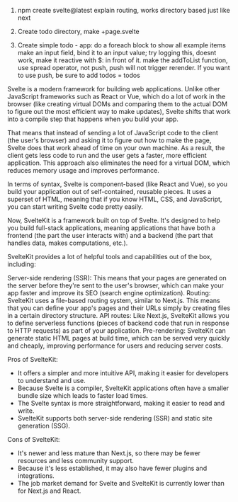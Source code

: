 1. npm create svelte@latest
   explain routing, works directory based just like next

2. Create todo directory, make +page.svelte

3. Create simple todo - app:
   do a foreach block to show all example items
   make an input field, bind it to an input value;
   try logging this, doesnt work, make it reactive with $: in front of it.
   make the addToList function, use spread operator, not push, push will not trigger rerender.
   If you want to use push, be sure to add todos = todos

Svelte is a modern framework for building web applications. Unlike other JavaScript frameworks such as React or Vue, which do a lot of work in the browser (like creating virtual DOMs and comparing them to the actual DOM to figure out the most efficient way to make updates), Svelte shifts that work into a compile step that happens when you build your app.

That means that instead of sending a lot of JavaScript code to the client (the user's browser) and asking it to figure out how to make the page, Svelte does that work ahead of time on your own machine. As a result, the client gets less code to run and the user gets a faster, more efficient application. This approach also eliminates the need for a virtual DOM, which reduces memory usage and improves performance.

In terms of syntax, Svelte is component-based (like React and Vue), so you build your application out of self-contained, reusable pieces. It uses a superset of HTML, meaning that if you know HTML, CSS, and JavaScript, you can start writing Svelte code pretty easily.

Now, SvelteKit is a framework built on top of Svelte. It's designed to help you build full-stack applications, meaning applications that have both a frontend (the part the user interacts with) and a backend (the part that handles data, makes computations, etc.).

SvelteKit provides a lot of helpful tools and capabilities out of the box, including:

Server-side rendering (SSR): This means that your pages are generated on the server before they're sent to the user's browser, which can make your app faster and improve its SEO (search engine optimization).
Routing: SvelteKit uses a file-based routing system, similar to Next.js. This means that you can define your app's pages and their URLs simply by creating files in a certain directory structure.
API routes: Like Next.js, SvelteKit allows you to define serverless functions (pieces of backend code that run in response to HTTP requests) as part of your application.
Pre-rendering: SvelteKit can generate static HTML pages at build time, which can be served very quickly and cheaply, improving performance for users and reducing server costs.

Pros of SvelteKit:

- It offers a simpler and more intuitive API, making it easier for developers to understand and use.
- Because Svelte is a compiler, SvelteKit applications often have a smaller bundle size which leads to faster load times.
- The Svelte syntax is more straightforward, making it easier to read and write.
- SvelteKit supports both server-side rendering (SSR) and static site generation (SSG).

Cons of SvelteKit:

- It's newer and less mature than Next.js, so there may be fewer resources and less community support.
- Because it's less established, it may also have fewer plugins and integrations.
- The job market demand for Svelte and SvelteKit is currently lower than for Next.js and React.
